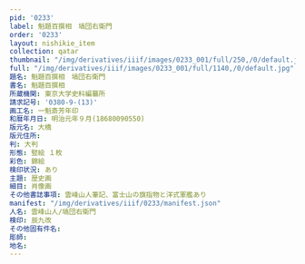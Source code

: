 ```yaml
---
pid: '0233'
label: 魁題百撰相　塙団右衛門
order: '0233'
layout: nishikie_item
collection: qatar
thumbnail: "/img/derivatives/iiif/images/0233_001/full/250,/0/default.jpg"
full: "/img/derivatives/iiif/images/0233_001/full/1140,/0/default.jpg"
題名: 魁題百撰相　塙団右衛門
書名: 魁題百撰相
所蔵機関: 東京大学史料編纂所
請求記号: '0380-9-(13)'
画工名: 一魁斎芳年印
和暦年月日: 明治元年９月(18680090550)
版元名: 大橋
版元住所: 
判: 大判
形態: 竪絵 １枚
彩色: 錦絵
検印状況: あり
主題: 歴史画
細目: 肖像画
その他書誌事項: 雲峰山人筆記、富士山の旗指物と洋式軍艦あり
manifest: "/img/derivatives/iiif/0233/manifest.json"
人名: 雲峰山人/塙団右衛門
検印: 辰九改
その他固有件名: 
彫師: 
地名: 
---
```

